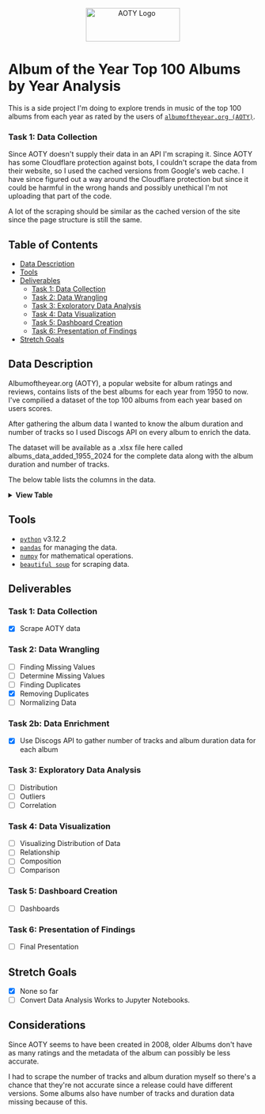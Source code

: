 <p align="center">
    <img src="https://cdn.albumoftheyear.org/images/title-2015.png?raw=true" alt="AOTY Logo" width="190" height="68"/>
</p>

# Album of the Year Top 100 Albums by Year Analysis

This is a side project I'm doing to explore trends in music of the top 100 albums from each year as rated by the users of [`albumoftheyear.org (AOTY)`](https://www.albumoftheyear.org/).

### Task 1: Data Collection

Since AOTY doesn't supply their data in an API I'm scraping it. Since AOTY has some Cloudflare protection against bots, I couldn't scrape the data from their website, so I used the cached versions from Google's web cache. I have since figured out a way around the Cloudflare protection but since it could be harmful in the wrong hands and possibly unethical I'm not uploading that part of the code.

A lot of the scraping should be similar as the cached version of the site since the page structure is still the same.

## Table of Contents

- [Data Description](#data-description)
- [Tools](#tools)
- [Deliverables](#deliverables)
  - [Task 1: Data Collection](#task-1-data-collection)
  - [Task 2: Data Wrangling](#task-2-data-wrangling)
  - [Task 3: Exploratory Data Analysis](#task-3-exploratory-data-analysis)
  - [Task 4: Data Visualization](#task-4-data-visualization)
  - [Task 5: Dashboard Creation](#task-5-dashboard-creation)
  - [Task 6: Presentation of Findings](#task-6-presentation-of-findings)
- [Stretch Goals](#stretch-goals)

## Data Description

Albumoftheyear.org (AOTY), a popular website for album ratings and reviews, contains lists of the best albums for each year from 1950 to now. I've compilied a dataset of the top 100 albums from each year based on users scores.

After gathering the album data I wanted to know the album duration and number of tracks so I used Discogs API on every album to enrich the data.

The dataset will be available as a .xlsx file here called albums_data_added_1955_2024 for the complete data along with the album duration and number of tracks.

The below table lists the columns in the data.

<details>
 <summary><strong>View Table</strong></summary>
<table>
  <thead>
    <tr>
      <th>Column Name</th>
      <th>Column Description</th>
    </tr>
  </thead>
  <tbody>
    <tr>
      <td>rank</td>
      <td>
        Rank of the album in the list it appears in.
      </td>
    </tr>
    <tr>
      <td>artist_name</td>
      <td>
        Name of the artist or band that made the album.
      </td>
    </tr>
    <tr>
      <td>album_name</td>
      <td>Name of the album</td>
    </tr>
    <tr>
      <td>release_date</td>
      <td>The date the album was released.</td>
    </tr>
    <tr>
      <td>genres</td>
      <td>A list of the genres of the album.</td>
    </tr>
    <tr>
      <td>user_score</td>
      <td>
        The score the users gave the album.
      </td>
    </tr>
    <tr>
      <td>user_score_float</td>
      <td>The float version of the score according to AOTY.</td>
    </tr>
    <tr>
      <td>number_of_ratings</td>
      <td>
        Number of ratings the album has recieved from users.
      </td>
    </tr>
    <tr>
      <td>link_to_album</td>
      <td>
       A link to the album's page on AOTY.
      </td>
    </tr>
    <tr>
      <td>must_hear</td>
      <td>If the album is a "must hear" according to AOTY. Possible values: no, user, critic, or both. Meaning not a must hear, users think it's a must hear, critics think it's a must hear, or critics and users think it's a must hear.</td>
    </tr>
    <tr>
      <td>album_artwork_link</td>
      <td>
        A link to the album's artwork, hosted on AOTY.
      </td>
    </tr>
    <tr>
      <td>list_year</td>
      <td>
        What year is the album from (what list the album's part of).
      </td>
    </tr>
    <tr>
      <td>album_length</td>
      <td>
        The duration of the entire album. 0 or null if unknown.
      </td>
    </tr>
    <tr>
      <td>num_of_tracks</td>
      <td>
        Number of tracks on the the album.
      </td>
    </tr>
  </tbody>
</table>

</details>

## Tools

- [`python`](https://www.python.org/downloads/) v3.12.2
- [`pandas`](https://pandas.pydata.org/?utm_medium=Exinfluencer&utm_source=Exinfluencer&utm_content=000026UJ&utm_term=10006555&utm_id=NA-SkillsNetwork-Channel-SkillsNetworkCoursesIBMML0187ENSkillsNetwork31430127-2021-01-01) for managing the data.
- [`numpy`](https://numpy.org/?utm_medium=Exinfluencer&utm_source=Exinfluencer&utm_content=000026UJ&utm_term=10006555&utm_id=NA-SkillsNetwork-Channel-SkillsNetworkCoursesIBMML0187ENSkillsNetwork31430127-2021-01-01) for mathematical operations.
- [`beautiful soup`](https://beautiful-soup-4.readthedocs.io/en/latest/) for scraping data.

## Deliverables

### Task 1: Data Collection

- [x] Scrape AOTY data

### Task 2: Data Wrangling

- [ ] Finding Missing Values
- [ ] Determine Missing Values
- [ ] Finding Duplicates
- [x] Removing Duplicates
- [ ] Normalizing Data

### Task 2b: Data Enrichment

- [x] Use Discogs API to gather number of tracks and album duration data for each album

### Task 3: Exploratory Data Analysis

- [ ] Distribution
- [ ] Outliers
- [ ] Correlation

### Task 4: Data Visualization

- [ ] Visualizing Distribution of Data
- [ ] Relationship
- [ ] Composition
- [ ] Comparison

### Task 5: Dashboard Creation

- [ ] Dashboards

### Task 6: Presentation of Findings

- [ ] Final Presentation

## Stretch Goals

- [x] None so far
- [ ] Convert Data Analysis Works to Jupyter Notebooks.

## Considerations

Since AOTY seems to have been created in 2008, older Albums don't have as many ratings and the metadata of the album can possibly be less accurate.

I had to scrape the number of tracks and album duration myself so there's a chance that they're not accurate since a release could have different versions. Some albums also have number of tracks and duration data missing because of this.

